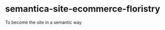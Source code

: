 semantica-site-ecommerce-floristry
==================================

To become the site in a semantic way
